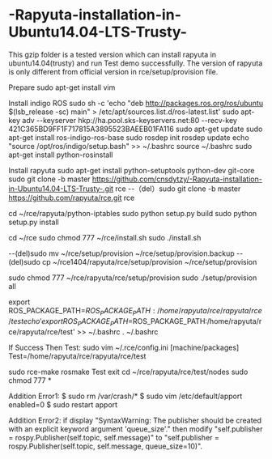 # -Rapyuta-installation-in-Ubuntu14.04-LTS-Trusty-
This gzip folder is a tested version which can install rapyuta in ubuntu14.04(trusty) and run Test demo successfully.
The version of rapyuta is only different from official version in rce/setup/provision file.

Prepare
sudo apt-get install vim

Install indigo ROS
sudo sh -c 'echo "deb http://packages.ros.org/ros/ubuntu $(lsb_release -sc) main" > /etc/apt/sources.list.d/ros-latest.list'
sudo apt-key adv --keyserver hkp://ha.pool.sks-keyservers.net:80 --recv-key 421C365BD9FF1F717815A3895523BAEEB01FA116
sudo apt-get update
sudo apt-get install ros-indigo-ros-base
sudo rosdep init
rosdep update
echo "source /opt/ros/indigo/setup.bash" >> ~/.bashrc
source ~/.bashrc
sudo apt-get install python-rosinstall

Install rapyuta
sudo apt-get install python-setuptools python-dev git-core
sudo git clone -b master https://github.com/cnsdytzy/-Rapyuta-installation-in-Ubuntu14.04-LTS-Trusty-.git rce
--（del）sudo git clone -b master https://github.com/rapyuta/rce.git rce

cd ~/rce/rapyuta/python-iptables
sudo python setup.py build
sudo python setup.py install

cd ~/rce
sudo chmod 777 ~/rce/install.sh
sudo ./install.sh

--(del)sudo mv ~/rce/setup/provision ~/rce/setup/provision.backup
--(del)sudo cp ~/rce1404/rapyuta/rce/setup/provision ~/rce/setup/provision

sudo chmod 777 ~/rce/rapyuta/rce/setup/provision
sudo ./setup/provision all

export ROS_PACKAGE_PATH=$ROS_PACKAGE_PATH:/home/rapyuta/rce/rapyuta/rce/test
echo 'export ROS_PACKAGE_PATH=$ROS_PACKAGE_PATH:/home/rapyuta/rce/rapyuta/rce/test' >> ~/.bashrc
. ~/.bashrc


If Success Then Test:
sudo vim ~/.rce/config.ini
[machine/packages]
Test=/home/rapyuta/rce/rapyuta/rce/test 

sudo rce-make
rosmake Test
exit
cd ~/rce/rapyuta/rce/test/nodes
sudo chmod 777 *

Addition Error1:
$ sudo rm /var/crash/*
$ sudo vim /etc/default/apport
enabled=0
$ sudo restart apport

Addition Error2:
if display "SyntaxWarning: The publisher should be created with an explicit keyword argument 'queue_size'."
then modify "self.publisher = rospy.Publisher(self.topic, self.message)" to "self.publisher = rospy.Publisher(self.topic, self.message, queue_size=10)".




